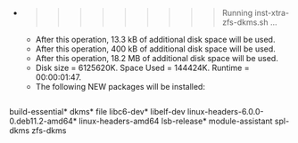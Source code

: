 * >>>>>>>>> Running inst-xtra-zfs-dkms.sh ...
  * After this operation, 13.3 kB of additional disk space will be used.
  * After this operation, 400 kB of additional disk space will be used.
  * After this operation, 18.2 MB of additional disk space will be used.
  * Disk size = 6125620K. Space Used = 144424K. Runtime = 00:00:01:47.
  * The following NEW packages will be installed:
  ```bash
build-essential* dkms* file libc6-dev* libelf-dev
linux-headers-6.0.0-0.deb11.2-amd64* linux-headers-amd64 lsb-release* module-assistant spl-dkms
zfs-dkms
  ```
